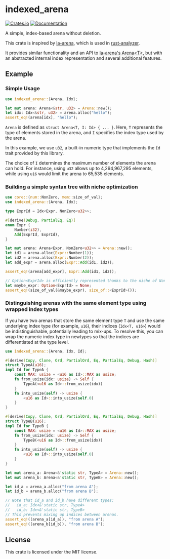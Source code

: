 # indexed_arena

[![Crates.io](https://img.shields.io/crates/v/indexed_arena.svg)](https://crates.io/crates/indexed_arena)
[![Documentation](https://docs.rs/indexed_arena/badge.svg)](https://docs.rs/indexed_arena)

A simple, index-based arena without deletion.

This crate is inspired by [la-arena](https://crates.io/crates/la-arena), which is used in [rust-analyzer](https://github.com/rust-lang/rust-analyzer).

It provides similar functionality and an API to [la-arena's Arena\<T\>](https://docs.rs/la-arena/latest/la_arena/struct.Arena.html), but with an abstracted internal index representation and several additional features.

## Example

### Simple Usage

```rust
use indexed_arena::{Arena, Idx};

let mut arena: Arena<&str, u32> = Arena::new();
let idx: Idx<&str, u32> = arena.alloc("hello");
assert_eq!(arena[idx], "hello");
```

`Arena` is defined as `struct Arena<T, I: Id> { ... }`.
Here, `T` represents the type of elements stored in the arena, and `I` specifies the index type used by the arena.

In this example, we use `u32`, a built-in numeric type that implements the `Id` trait provided by this library.

The choice of `I` determines the maximum number of elements the arena can hold.
For instance, using `u32` allows up to 4,294,967,295 elements, while using `u16` would limit the arena to 65,535 elements.

### Building a simple syntax tree with niche optimization

```rust
use core::{num::NonZero, mem::size_of_val};
use indexed_arena::{Arena, Idx};

type ExprId = Idx<Expr, NonZero<u32>>;

#[derive(Debug, PartialEq, Eq)]
enum Expr {
    Number(i32),
    Add(ExprId, ExprId),
}

let mut arena: Arena<Expr, NonZero<u32>> = Arena::new();
let id1 = arena.alloc(Expr::Number(1));
let id2 = arena.alloc(Expr::Number(2));
let add_expr = arena.alloc(Expr::Add(id1, id2));

assert_eq!(arena[add_expr], Expr::Add(id1, id2));

// Option<ExprId> is efficiently represented thanks to the niche of NonZero<u32>.
let maybe_expr: Option<ExprId> = None;
assert_eq!(size_of_val(&maybe_expr), size_of::<ExprId>());
```

###  Distinguishing arenas with the same element type using wrapped index types

If you have two arenas that store the same element type `T` and use the same underlying index type (for example, `u16`),
their indices (`Idx<T, u16>`) would be indistinguishable, potentially leading to mix-ups.
To resolve this, you can wrap the numeric index type in newtypes so that the indices are differentiated at the type level.

```rust
use indexed_arena::{Arena, Idx, Id};

#[derive(Copy, Clone, Ord, PartialOrd, Eq, PartialEq, Debug, Hash)]
struct TypeA(u16);
impl Id for TypeA {
    const MAX: usize = <u16 as Id>::MAX as usize;
    fn from_usize(idx: usize) -> Self {
        TypeA(<u16 as Id>::from_usize(idx))
    }
    fn into_usize(self) -> usize {
        <u16 as Id>::into_usize(self.0)
    }
}

#[derive(Copy, Clone, Ord, PartialOrd, Eq, PartialEq, Debug, Hash)]
struct TypeB(u16);
impl Id for TypeB {
    const MAX: usize = <u16 as Id>::MAX as usize;
    fn from_usize(idx: usize) -> Self {
        TypeB(<u16 as Id>::from_usize(idx))
    }
    fn into_usize(self) -> usize {
        <u16 as Id>::into_usize(self.0)
    }
}

let mut arena_a: Arena<&'static str, TypeA> = Arena::new();
let mut arena_b: Arena<&'static str, TypeB> = Arena::new();

let id_a = arena_a.alloc("from arena A");
let id_b = arena_b.alloc("from arena B");

// Note that id_a and id_b have different types:
//   id_a: Idx<&'static str, TypeA>
//   id_b: Idx<&'static str, TypeB>
// This prevents mixing up indices between arenas.
assert_eq!((arena_a[id_a]), "from arena A");
assert_eq!((arena_b[id_b]), "from arena B");
```

## License

This crate is licensed under the MIT license.
